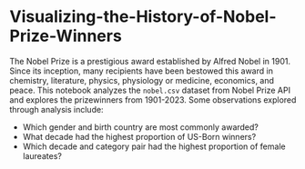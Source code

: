 # Visualizing-the-History-of-Nobel-Prize-Winners
The Nobel Prize is a prestigious award established by Alfred Nobel in 1901. Since its inception, many recipients have been bestowed this award in chemistry, literature, physics, physiology or medicine, economics, and peace.
This notebook analyzes the `nobel.csv` dataset from Nobel Prize API and explores the prizewinners from 1901-2023. Some observations explored through analysis include:
- Which gender and birth country are most commonly awarded?
- What decade had the highest proportion of US-Born winners? 
- Which decade and category pair had the highest proportion of female laureates?

